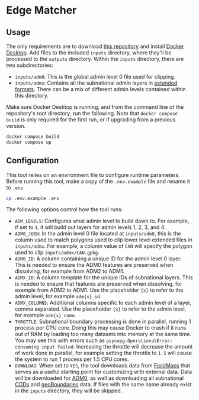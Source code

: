 # Edge Matcher

## Usage

The only requirements are to download [this repository](https://github.com/fieldmaps/edge-matcher/archive/refs/heads/main.zip) and install [Docker Desktop](https://www.docker.com/products/docker-desktop). Add files to the included `inputs` directory, where they'll be processed to the `outputs` directory. Within the `inputs` directory, there are two subdirectories:

- `inputs/adm0`: This is the global admin level 0 file used for clipping.
- `inputs/admx`: Contains all the subnational admin layers in [extended formats](https://github.com/fieldmaps/edge-extender). There can be a mix of different admin levels contained within this directory.

Make sure Docker Desktop is running, and from the command line of the repository's root directory, run the following. Note that `docker compose build` is only required for the first run, or if upgrading from a previous version.

```sh
docker compose build
docker compose up
```

## Configuration

This tool relies on an environment file to configure runtime parameters. Before running this tool, make a copy of the `.env.example` file and rename it to `.env`.

```sh
cp .env.example .env
```

The following options control how the tool runs:

- `ADM_LEVELS`: Configures what admin level to build down to. For example, if set to `4`, it will build out layers for admin levels 1, 2, 3, and 4.
- `ADM0_JOIN`: In the admin level 0 file located at `inputs/adm0`, this is the column used to match polygons used to clip lower level extended files in `inputs/admx`. For example, a column value of `CAN` will specify the polygon used to clip `inputs/admx/CAN.gpkg`.
- `ADM0_ID`: A column containing a unique ID for the admin level 0 layer. This is needed to ensure the ADM0 features are preserved when dissolving, for example from ADM2 to ADM1.
- `ADMX_ID`: A column template for the unique IDs of subnational layers. This is needed to ensure that features are preserved when dissolving, for example from ADM2 to ADM1. Use the placeholder `{x}` to refer to the admin level, for example `adm{x}_id`.
- `ADMX_COLUMNS`: Additional columns specific to each admin level of a layer, comma separated. Use the placeholder `{x}` to refer to the admin level, for example `adm{x}_name`.
- `THROTTLE`: Subnational boundary processing is done in parallel, running 1 process per CPU core. Doing this may cause Docker to crash if it runs out of RAM by loading too many datasets into memory at the same time. You may see this with errors such as `psycopg.OperationalError: consuming input failed`. Increasing the throttle will decrease the amount of work done in parallel, for example setting the throttle to `1.5` will cause the system to run 1 process per 1.5 CPU cores.
- `DOWNLOAD`: When set to `YES`, the tool downloads data from [FieldMaps](https://fieldmaps.io) that serves as a useful starting point for customizing with external data. Data will be downloaded for [ADM0](https://data.fieldmaps.io/adm0/osm/intl/adm0_polygons.gpkg.zip), as well as downloading all subnational [CODs](https://data.fieldmaps.io/cod.json) and [geoBoundaries](https://data.fieldmaps.io/geoboundaries.json) data. If files with the same name already exist in the `inputs` directory, they will be skipped.

